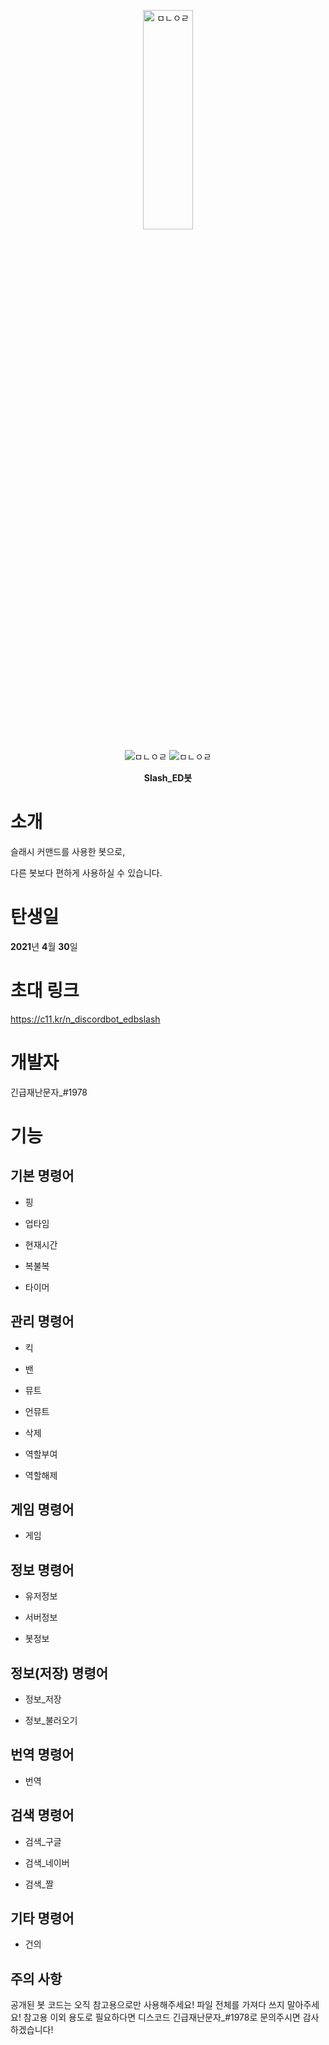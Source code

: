 <p align="center">
<img src="https://cdn.discordapp.com/avatars/837530519892787270/efd8cdc53a94915f59b576991ac886c1.webp?size=1024" width="40%" height="30%" title="Slash_ED봇" alt="ㅁㄴㅇㄹ">
</p>

<p align="center">
<img src="https://api.koreanbots.dev/widget/bots/servers/837530519892787270.svg" title="서버 수" alt="ㅁㄴㅇㄹ"> <img src="https://api.koreanbots.dev/widget/bots/votes/837530519892787270.svg" title="하트 수" alt="ㅁㄴㅇㄹ">
</p>

<p align="center">
<b>Slash_ED봇</b>
</p>
</img></center>

소개
==

슬래시 커맨드를 사용한 봇으로,

다른 봇보다 편하게 사용하실 수 있습니다.

탄생일
==

**2021**년 **4**월 **30**일


초대 링크
==

https://c11.kr/n_discordbot_edbslash


개발자
==

긴급재난문자_#1978


기능
==

기본 명령어
--
- 핑

- 업타임

- 현재시간

- 복불복

- 타이머

관리 명령어
--
- 킥

- 밴

- 뮤트

- 언뮤트

- 삭제

- 역할부여

- 역할해제

게임 명령어
--
- 게임

정보 명령어
--
- 유저정보

- 서버정보

- 봇정보

정보(저장) 명령어
--
- 정보_저장

- 정보_불러오기

번역 명령어
--
- 번역

검색 명령어
--
- 검색_구글

- 검색_네이버

- 검색_짤


기타 명령어
--
- 건의


주의 사항
--
공개된 봇 코드는 오직 참고용으로만 사용해주세요!
파일 전체를 가져다 쓰지 말아주세요!
참고용 이외 용도로 필요하다면 디스코드 긴급재난문자_#1978로 문의주시면 감사하겠습니다!
